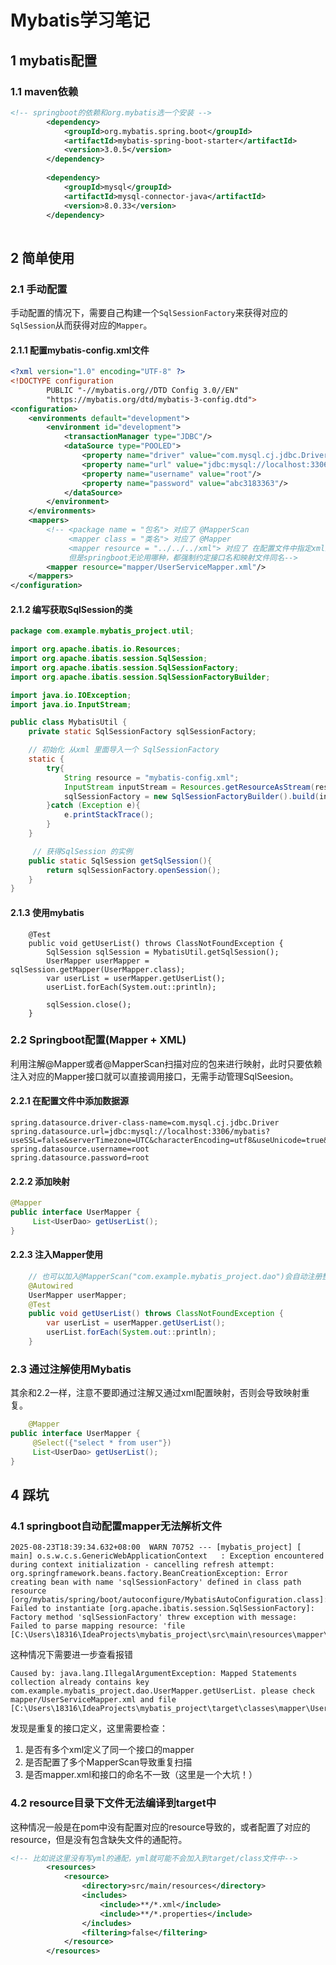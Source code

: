 # Mybatis学习笔记

## 1 mybatis配置
### 1.1 maven依赖
```xml
<!-- springboot的依赖和org.mybatis选一个安装 -->
        <dependency>
            <groupId>org.mybatis.spring.boot</groupId>
            <artifactId>mybatis-spring-boot-starter</artifactId>
            <version>3.0.5</version>
        </dependency>
        
        <dependency>
            <groupId>mysql</groupId>
            <artifactId>mysql-connector-java</artifactId>
            <version>8.0.33</version>
        </dependency>
        
```



## 2 简单使用
### 2.1 手动配置
手动配置的情况下，需要自己构建一个``SqlSessionFactory``来获得对应的``SqlSession``从而获得对应的``Mapper``。
#### 2.1.1 配置mybatis-config.xml文件
```xml
<?xml version="1.0" encoding="UTF-8" ?>
<!DOCTYPE configuration
        PUBLIC "-//mybatis.org//DTD Config 3.0//EN"
        "https://mybatis.org/dtd/mybatis-3-config.dtd">
<configuration>
    <environments default="development">
        <environment id="development">
            <transactionManager type="JDBC"/>
            <dataSource type="POOLED">
                <property name="driver" value="com.mysql.cj.jdbc.Driver"/>
                <property name="url" value="jdbc:mysql://localhost:3306/mybatis?useUnicode=true&amp;characterEncoding=UTF-8&amp;serverTimezone=UTC"/>
                <property name="username" value="root"/>
                <property name="password" value="abc3183363"/>
            </dataSource>
        </environment>
    </environments>
    <mappers>
    	<!-- <package name = "包名"> 对应了 @MapperScan
        	 <mapper class = "类名"> 对应了 @Mapper	
        	 <mapper resource = "../../../xml"> 对应了 在配置文件中指定xml路径
        	 但是springboot无论用哪种，都强制约定接口名和映射文件同名-->
        <mapper resource="mapper/UserServiceMapper.xml"/>
    </mappers>
</configuration>
```
#### 2.1.2 编写获取SqlSession的类
```java
package com.example.mybatis_project.util;

import org.apache.ibatis.io.Resources;
import org.apache.ibatis.session.SqlSession;
import org.apache.ibatis.session.SqlSessionFactory;
import org.apache.ibatis.session.SqlSessionFactoryBuilder;

import java.io.IOException;
import java.io.InputStream;

public class MybatisUtil {
    private static SqlSessionFactory sqlSessionFactory;

    // 初始化 从xml 里面导入一个 SqlSessionFactory 
    static {
        try{
            String resource = "mybatis-config.xml";
            InputStream inputStream = Resources.getResourceAsStream(resource);
            sqlSessionFactory = new SqlSessionFactoryBuilder().build(inputStream);
        }catch (Exception e){
            e.printStackTrace();
        }
    }

     // 获得SqlSession 的实例
    public static SqlSession getSqlSession(){
        return sqlSessionFactory.openSession();
    }
}
```

#### 2.1.3 使用mybatis
```
    @Test
    public void getUserList() throws ClassNotFoundException {
        SqlSession sqlSession = MybatisUtil.getSqlSession();
        UserMapper userMapper = sqlSession.getMapper(UserMapper.class);
        var userList = userMapper.getUserList();
        userList.forEach(System.out::println);

        sqlSession.close();
    }
```

### 2.2 Springboot配置(Mapper + XML)
利用注解@Mapper或者@MapperScan扫描对应的包来进行映射，此时只要依赖注入对应的Mapper接口就可以直接调用接口，无需手动管理SqlSeesion。

#### 2.2.1 在配置文件中添加数据源
```properties
spring.datasource.driver-class-name=com.mysql.cj.jdbc.Driver
spring.datasource.url=jdbc:mysql://localhost:3306/mybatis?useSSL=false&serverTimezone=UTC&characterEncoding=utf8&useUnicode=true&allowPublicKeyRetrieval=true
spring.datasource.username=root
spring.datasource.password=root
```

#### 2.2.2 添加映射
```java
@Mapper
public interface UserMapper {
     List<UserDao> getUserList();
}
```
#### 2.2.3 注入Mapper使用
```java
	// 也可以加入@MapperScan("com.example.mybatis_project.dao")会自动注册整个包下面的映射，更方便
    @Autowired
    UserMapper userMapper;
    @Test
    public void getUserList() throws ClassNotFoundException {
        var userList = userMapper.getUserList();
        userList.forEach(System.out::println);
    }
```

### 2.3 通过注解使用Mybatis
其余和2.2一样，注意不要即通过注解又通过xml配置映射，否则会导致映射重复。
```java
	@Mapper
public interface UserMapper {
     @Select({"select * from user"})
     List<UserDao> getUserList();
}
```



## 4 踩坑

### 4.1 springboot自动配置mapper无法解析文件
```
2025-08-23T18:39:34.632+08:00  WARN 70752 --- [mybatis_project] [           main] o.s.w.c.s.GenericWebApplicationContext   : Exception encountered during context initialization - cancelling refresh attempt: org.springframework.beans.factory.BeanCreationException: Error creating bean with name 'sqlSessionFactory' defined in class path resource [org/mybatis/spring/boot/autoconfigure/MybatisAutoConfiguration.class]: Failed to instantiate [org.apache.ibatis.session.SqlSessionFactory]: Factory method 'sqlSessionFactory' threw exception with message: Failed to parse mapping resource: 'file [C:\Users\18316\IdeaProjects\mybatis_project\src\main\resources\mapper\UserServiceMapper.xml]'
```
这种情况下需要进一步查看报错
```
Caused by: java.lang.IllegalArgumentException: Mapped Statements collection already contains key com.example.mybatis_project.dao.UserMapper.getUserList. please check mapper/UserServiceMapper.xml and file [C:\Users\18316\IdeaProjects\mybatis_project\target\classes\mapper\UserServiceMapper.xml]
```
发现是重复的接口定义，这里需要检查：
1. 是否有多个xml定义了同一个接口的mapper
2. 是否配置了多个MapperScan导致重复扫描
3. 是否mapper.xml和接口的命名不一致（这里是一个大坑！）

### 4.2 resource目录下文件无法编译到target中
这种情况一般是在pom中没有配置对应的resource导致的，或者配置了对应的resource，但是没有包含缺失文件的通配符。
```xml
<!-- 比如说这里没有写yml的通配，yml就可能不会加入到target/class文件中-->
        <resources>
            <resource>
                <directory>src/main/resources</directory>
                <includes>
                    <include>**/*.xml</include>
                    <include>**/*.properties</include>
                </includes>
                <filtering>false</filtering>
            </resource>
        </resources>
```
